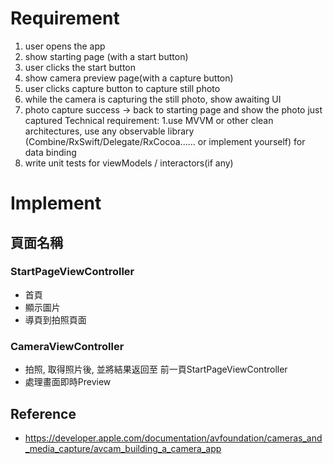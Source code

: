 # Requirement
1. user opens the app
2. show starting page (with a start button)
3. user clicks the start button
4. show camera preview page(with a capture button)
5. user clicks capture button to capture still photo
6. while the camera is capturing the still photo, show awaiting UI
7. photo capture success → back to starting page and show the photo just captured
Technical requirement:
1.use MVVM or other clean architectures, use any observable library (Combine/RxSwift/Delegate/RxCocoa...... or implement yourself) for data binding
2. write unit tests for viewModels / interactors(if any)


# Implement
## 頁面名稱
### StartPageViewController
- 首頁
- 顯示圖片
- 導頁到拍照頁面

### CameraViewController
- 拍照, 取得照片後, 並將結果返回至 前一頁StartPageViewController
- 處理畫面即時Preview

## Reference
- https://developer.apple.com/documentation/avfoundation/cameras_and_media_capture/avcam_building_a_camera_app

